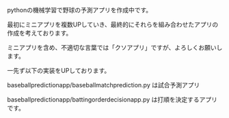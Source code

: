 pythonの機械学習で野球の予測アプリを作成中です。

最初にミニアプリを複数UPしていき、最終的にそれらを組み合わせたアプリの作成を考えております。

ミニアプリを含め、不適切な言葉では「クソアプリ」ですが、よろしくお願いします。

一先ず以下の実装をUPしております。

baseballpredictionapp/baseballmatchprediction.py は試合予測アプリ

baseballpredictionapp/battingorderdecisionapp.py は打順を決定するアプリです。
